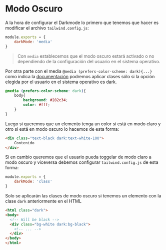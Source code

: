 # Modo Oscuro

A la hora de configurar el Darkmode lo primero que tenemos que hacer es modificar el archivo `tailwind.config.js`:

```js
module.exports = {
	darkMode: 'media'
}
```

> Con `media` establecemos que el modo oscuro estará activado o no dependiendo de la configuración del usuario en el sistema operativo. 



Por otra parte con el media `@media (prefers-color-scheme: dark){...}` como indica la [documentación](https://developer.mozilla.org/en-US/docs/Web/CSS/@media/prefers-color-scheme)  podremos aplicar clases sólo si la opción elegida por el usuario en el sistema operativo es dark.

```css
@media (prefers-color-scheme: dark){
	body{
		background: #282c34;
		color: #fff;
	}
}
```



Luego si queremos que un elemento tenga un color si está en modo claro y otro si está en modo oscuro lo hacemos de esta forma:

```html
<div class="text-black dark:text-white-100">
	Contenido
</div>
```



Si en cambio queremos que el usuario pueda toggelar de modo claro a modo oscuro y viceversa debemos configurar `tailwind.config.js` de esta forma:

```js
module.exports = {
	darkMode: 'class'
}
```

Solo se aplicarán las clases de modo oscuro si tenemos un elemento con  la clase `dark` anteriormente en el HTML

```html
<html class="dark">
<body>
  <!-- Will be black -->
  <div class="bg-white dark:bg-black">
    <!-- ... -->
  </div>
</body>
</html>
```

